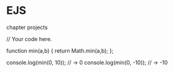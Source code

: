 # EJS
chapter projects 

// Your code here.

function min(a,b) {
  return Math.min(a,b);
};




console.log(min(0, 10));
// → 0
console.log(min(0, -10));
// → -10
